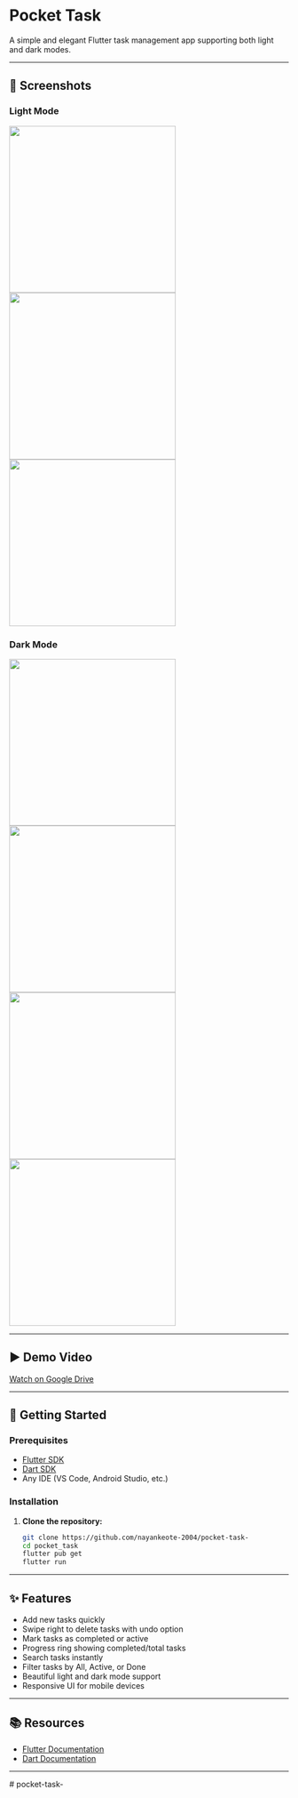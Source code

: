 # Pocket Task

A simple and elegant Flutter task management app supporting both light and dark modes.

---

## 📸 Screenshots

### Light Mode
<img src="assets/IMG-20250819-WA0008.jpg" width="300"/>
<img src="assets/IMG-20250819-WA0009.jpg" width="300"/>
<img src="assets/IMG-20250819-WA0010.jpg" width="300"/>

### Dark Mode
<img src="assets/IMG-20250819-WA0011.jpg" width="300"/>
<img src="assets/IMG-20250819-WA0012.jpg" width="300"/>
<img src="assets/IMG-20250819-WA0013.jpg" width="300"/>
<img src="assets/IMG-20250819-WA0014.jpg" width="300"/>

---

## ▶️ Demo Video

[Watch on Google Drive](https://drive.google.com/file/d/18zmV8VTxtGLIs0j87ItgrJHZ8qVg58ZC/view?usp=sharing)

---

## 🚀 Getting Started

### Prerequisites

- [Flutter SDK](https://docs.flutter.dev/get-started/install)
- [Dart SDK](https://dart.dev/get-dart)
- Any IDE (VS Code, Android Studio, etc.)

### Installation

1. **Clone the repository:**
   ```sh
   git clone https://github.com/nayankeote-2004/pocket-task-
   cd pocket_task
   flutter pub get
   flutter run
   ```

---

## ✨ Features

- Add new tasks quickly
- Swipe right to delete tasks with undo option
- Mark tasks as completed or active
- Progress ring showing completed/total tasks
- Search tasks instantly
- Filter tasks by All, Active, or Done
- Beautiful light and dark mode support
- Responsive UI for mobile devices

---

## 📚 Resources

- [Flutter Documentation](https://docs.flutter.dev/)
- [Dart Documentation](https://dart.dev/guides)

---


#   p o c k e t - t a s k - 
 
 